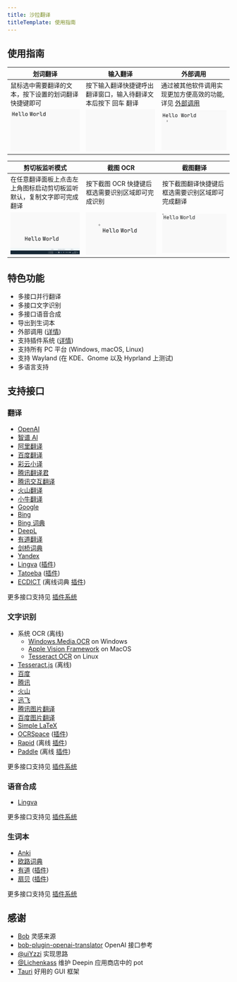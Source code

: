 ```yaml
---
title: 沙拉翻译
titleTemplate: 使用指南
---
```


## 使用指南

| 划词翻译                                             | 输入翻译                                                       | 外部调用                                                                |
| ---------------------------------------------------- | -------------------------------------------------------------- | ----------------------------------------------------------------------- |
| 鼠标选中需要翻译的文本，按下设置的划词翻译快捷键即可 | 按下输入翻译快捷键呼出翻译窗口，输入待翻译文本后按下 回车 翻译 | 通过被其他软件调用实现更加方便高效的功能, 详见 [外部调用](/docs/invoke) |
| <img src="/img/eg1.gif"/>                            | <img src="/img/eg2.gif"/>                                      | <img src="/img/eg3.gif"/>                                               |

| 剪切板监听模式                                                         | 截图 OCR                                          | 截图翻译                                         |
| ---------------------------------------------------------------------- | ------------------------------------------------- | ------------------------------------------------ |
| 在任意翻译面板上点击左上角图标启动剪切板监听默认，复制文字即可完成翻译 | 按下截图 OCR 快捷键后框选需要识别区域即可完成识别 | 按下截图翻译快捷键后框选需要识别区域即可完成翻译 |
| <img src="/img/eg4.gif"/>                                              | <img src="/img/eg5.gif"/>                         | <img src="/img/eg6.gif"/>                        |

## 特色功能

- 多接口并行翻译
- 多接口文字识别
- 多接口语音合成
- 导出到生词本
- 外部调用 ([详情](/docs/invoke))
- 支持插件系统 ([详情](/docs/plugin))
- 支持所有 PC 平台 (Windows, macOS, Linux)
- 支持 Wayland (在 KDE、Gnome 以及 Hyprland 上测试)
- 多语言支持

## 支持接口

### 翻译

- [OpenAI](https://platform.openai.com/)
- [智谱 AI](https://www.zhipuai.cn/)
- [阿里翻译](https://www.aliyun.com/product/ai/alimt)
- [百度翻译](https://fanyi.baidu.com/)
- [彩云小译](https://fanyi.caiyunapp.com/)
- [腾讯翻译君](https://fanyi.qq.com/)
- [腾讯交互翻译](https://transmart.qq.com/)
- [火山翻译](https://translate.volcengine.com/)
- [小牛翻译](https://niutrans.com/)
- [Google](https://translate.google.com)
- [Bing](https://learn.microsoft.com/zh-cn/azure/cognitive-services/translator/)
- [Bing 词典](https://www.bing.com/dict)
- [DeepL](https://www.deepl.com/)
- [有道翻译](https://ai.youdao.com/)
- [剑桥词典](https://dictionary.cambridge.org/)
- [Yandex](https://translate.yandex.com/)
- [Lingva](https://github.com/TheDavidDelta/lingva-translate) ([插件](https://github.com/pot-app/pot-app-translate-plugin-template))
- [Tatoeba](https://tatoeba.org/) ([插件](https://github.com/pot-app/pot-app-translate-plugin-tatoeba))
- [ECDICT](https://github.com/skywind3000/ECDICT) (离线词典 [插件](https://github.com/pot-app/pot-app-translate-plugin-tatoeba))

更多接口支持见 [插件系统](/docs/plugin)

### 文字识别

- 系统 OCR (离线)
  - [Windows.Media.OCR](https://learn.microsoft.com/en-us/uwp/api/windows.media.ocr.ocrengine?view=winrt-22621) on Windows
  - [Apple Vision Framework](https://developer.apple.com/documentation/vision/recognizing_text_in_images) on MacOS
  - [Tesseract OCR](https://github.com/tesseract-ocr) on Linux
- [Tesseract.js](https://tesseract.projectnaptha.com/) (离线)
- [百度](https://ai.baidu.com/tech/ocr/general)
- [腾讯](https://cloud.tencent.com/product/ocr-catalog)
- [火山](https://www.volcengine.com/product/OCR)
- [迅飞](https://www.xfyun.cn/services/common-ocr)
- [腾讯图片翻译](https://cloud.tencent.com/document/product/551/17232)
- [百度图片翻译](https://fanyi-api.baidu.com/product/22)
- [Simple LaTeX](https://simpletex.cn/)
- [OCRSpace](https://ocr.space/) ([插件](https://github.com/pot-app/pot-app-recognize-plugin-template))
- [Rapid](https://github.com/RapidAI/RapidOcrOnnx) (离线 [插件](https://github.com/pot-app/pot-app-recognize-plugin-rapid))
- [Paddle](https://github.com/hiroi-sora/PaddleOCR-json) (离线 [插件](https://github.com/pot-app/pot-app-recognize-plugin-paddle))

更多接口支持见 [插件系统](/docs/plugin)

### 语音合成

- [Lingva](https://github.com/thedaviddelta/lingva-translate)

更多接口支持见 [插件系统](/docs/plugin)

### 生词本

- [Anki](https://apps.ankiweb.net/)
- [欧路词典](https://dict.eudic.net/)
- [有道](https://www.youdao.com/) ([插件](https://github.com/pot-app/pot-app-collection-plugin-youdao))
- [扇贝](https://web.shanbay.com/web/main) ([插件](https://github.com/pot-app/pot-app-collection-plugin-shanbay))

更多接口支持见 [插件系统](/docs/plugin)

## 感谢

- [Bob](https://github.com/ripperhe/Bob) 灵感来源
- [bob-plugin-openai-translator](https://github.com/yetone/bob-plugin-openai-translator) OpenAI 接口参考
- [@uiYzzi](https://github.com/uiYzzi) 实现思路
- [@Lichenkass](https://github.com/Lichenkass) 维护 Deepin 应用商店中的 pot
- [Tauri](https://github.com/tauri-apps/tauri) 好用的 GUI 框架
